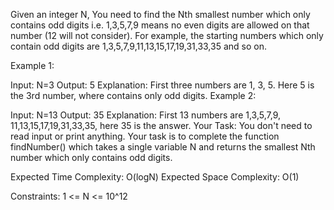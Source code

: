 Given an integer N, You need to find the Nth smallest number which only contains odd digits i.e. 1,3,5,7,9 means no even digits are allowed on that number (12 will not consider). For example, the starting numbers which only contain odd digits are 1,3,5,7,9,11,13,15,17,19,31,33,35 and so on.

Example 1:

Input:
N=3
Output:
5
Explanation:
First three numbers are 1, 3, 5.
Here 5 is the 3rd number, where contains
only odd digits.
Example 2:

Input:
N=13
Output:
35
Explanation:
First 13 numbers are 1,3,5,7,9,
11,13,15,17,19,31,33,35, here 35 
is the answer.
Your Task:
You don't need to read input or print anything. Your task is to complete the function findNumber() which takes a single variable N and returns the smallest Nth number which only contains odd digits.

Expected Time Complexity: O(logN)
Expected Space Complexity: O(1)

Constraints:
1 <= N <= 10^12
